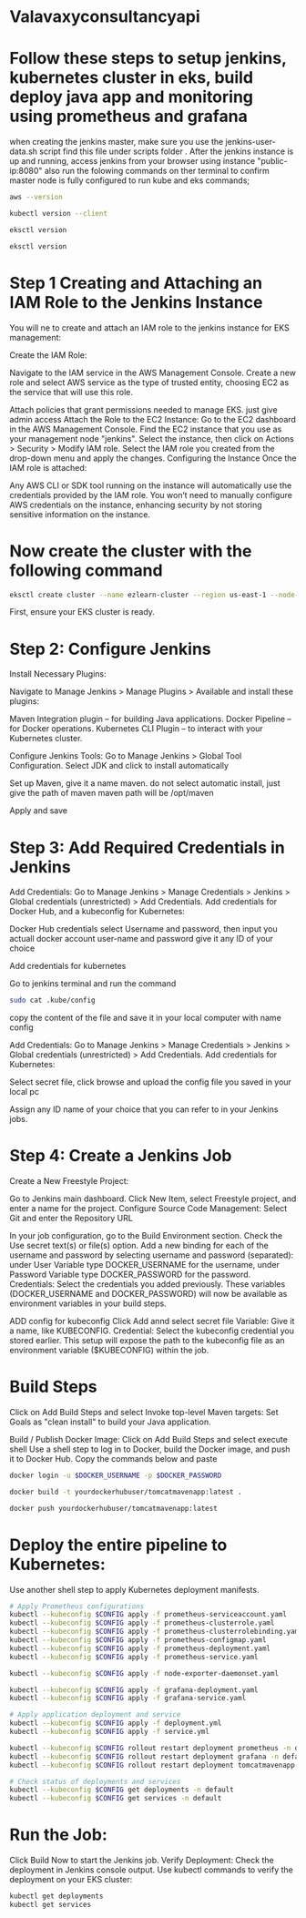 # Valavaxyconsultancyapi

# Follow these steps to setup jenkins, kubernetes cluster in eks, build deploy java app and monitoring using prometheus and grafana
when creating the jenkins master, make sure you use the jenkins-user-data.sh script find this file under scripts folder . After the jenkins instance is up and running, access jenkins from your browser using instance "public-ip:8080" also run the folowing commands on ther terminal to confirm master node is fully configured to run kube and eks commands;

```bash
aws --version

kubectl version --client

eksctl version

eksctl version
```

# Step 1  Creating and Attaching an IAM Role to the Jenkins Instance
You will ne to create and attach an IAM role to the jenkins instance for EKS management:

Create the IAM Role:

Navigate to the IAM service in the AWS Management Console.
Create a new role and select AWS service as the type of trusted entity, choosing EC2 as the service that will use this role.

Attach policies that grant permissions needed to manage EKS. 
just give admin access 
Attach the Role to the EC2 Instance:
Go to the EC2 dashboard in the AWS Management Console.
Find the EC2 instance that you use as your management node "jenkins".
Select the instance, then click on Actions > Security > Modify IAM role.
Select the IAM role you created from the drop-down menu and apply the changes.
Configuring the Instance
Once the IAM role is attached:

Any AWS CLI or SDK tool running on the instance will automatically use the credentials provided by the IAM role.
You won’t need to manually configure AWS credentials on the instance, enhancing security by not storing sensitive information on the instance.

# Now create the cluster with the following command

```bash
eksctl create cluster --name ezlearn-cluster --region us-east-1 --node-type t3.medium --nodes 2
```


First, ensure your EKS cluster is ready.







# Step 2: Configure Jenkins


Install Necessary Plugins:

Navigate to Manage Jenkins > Manage Plugins > Available and install these plugins:

Maven Integration plugin – for building Java applications.
Docker Pipeline – for Docker operations.
Kubernetes CLI Plugin – to interact with your Kubernetes cluster.

Configure Jenkins Tools:
Go to Manage Jenkins > Global Tool Configuration.
Select JDK and click to install automatically

Set up Maven, give it a name maven. do not select automatic install, just give the path of maven
maven path will be /opt/maven

Apply and save

# Step 3: Add Required Credentials in Jenkins
Add Credentials:
Go to Manage Jenkins > Manage Credentials > Jenkins > Global credentials (unrestricted) > Add Credentials.
Add credentials for Docker Hub, and a kubeconfig for Kubernetes:

Docker Hub credentials select Username and password, then input you actuall docker account user-name and password
give it any ID of your choice

Add credentials for kubernetes

Go to jenkins terminal and run the command 

```bash
sudo cat .kube/config
```
copy the content of the file and save it in your local computer with name config

Add Credentials:
Go to Manage Jenkins > Manage Credentials > Jenkins > Global credentials (unrestricted) > Add Credentials.
Add credentials for Kubernetes:

Select secret file, click browse and upload the config file you saved in your local pc


Assign any ID name of your choice that you can refer to in your Jenkins jobs.

# Step 4: Create a Jenkins Job

Create a New Freestyle Project:

Go to Jenkins main dashboard.
Click New Item, select Freestyle project, and enter a name for the project.
Configure Source Code Management:
Select Git and enter the Repository URL 

In your job configuration, go to the Build Environment section.
Check the Use secret text(s) or file(s) option.
Add a new binding for each of the username and password by selecting username and password (separated):
under User Variable type DOCKER_USERNAME for the username, under Password Variable type DOCKER_PASSWORD for the password.
Credentials: Select the credentials you added previously.
These variables (DOCKER_USERNAME and DOCKER_PASSWORD) will now be available as environment variables in your build steps.

ADD config for kubeconfig
Click Add annd select secret file
Variable: Give it a name, like KUBECONFIG.
Credential: Select the kubeconfig credential you stored earlier.
This setup will expose the path to the kubeconfig file as an environment variable ($KUBECONFIG) within the job.

# Build Steps
Click on Add Build Steps and select Invoke top-level Maven targets:
 Set Goals as "clean install" to build your Java application.

Build / Publish Docker Image:
Click on Add Build Steps and select execute shell
Use a shell step to log in to Docker, build the Docker image, and push it to Docker Hub.
Copy the commands below and paste

```bash
docker login -u $DOCKER_USERNAME -p $DOCKER_PASSWORD

docker build -t yourdockerhubuser/tomcatmavenapp:latest .

docker push yourdockerhubuser/tomcatmavenapp:latest 
```

# Deploy the entire pipeline to Kubernetes:

Use another shell step to apply Kubernetes deployment manifests.



```bash
# Apply Prometheus configurations
kubectl --kubeconfig $CONFIG apply -f prometheus-serviceaccount.yaml
kubectl --kubeconfig $CONFIG apply -f prometheus-clusterrole.yaml
kubectl --kubeconfig $CONFIG apply -f prometheus-clusterrolebinding.yaml
kubectl --kubeconfig $CONFIG apply -f prometheus-configmap.yaml
kubectl --kubeconfig $CONFIG apply -f prometheus-deployment.yaml
kubectl --kubeconfig $CONFIG apply -f prometheus-service.yaml

kubectl --kubeconfig $CONFIG apply -f node-exporter-daemonset.yaml

kubectl --kubeconfig $CONFIG apply -f grafana-deployment.yaml
kubectl --kubeconfig $CONFIG apply -f grafana-service.yaml

# Apply application deployment and service
kubectl --kubeconfig $CONFIG apply -f deployment.yml
kubectl --kubeconfig $CONFIG apply -f service.yml

kubectl --kubeconfig $CONFIG rollout restart deployment prometheus -n default
kubectl --kubeconfig $CONFIG rollout restart deployment grafana -n default
kubectl --kubeconfig $CONFIG rollout restart deployment tomcatmavenapp-deployment -n default

# Check status of deployments and services
kubectl --kubeconfig $CONFIG get deployments -n default
kubectl --kubeconfig $CONFIG get services -n default
```

# Run the Job:
Click Build Now to start the Jenkins job.
Verify Deployment:
Check the deployment in Jenkins console output.
Use kubectl commands to verify the deployment on your EKS cluster:

```bash
kubectl get deployments
kubectl get services
